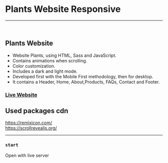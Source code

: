 # Plants Website Responsive

<hr/>
<br>

## Plants Website

- Website Plants, using HTML, Sass and JavaScript.
- Contains animations when scrolling.
- Color customization.
- Includes a dark and light mode.
- Developed first with the Mobile First methodology, then for desktop.
- It contains a Header, Home, About,Products, FAQs, Contact and Footer.

### [Live Website](https://plants-theme-rs.netlify.app/)

## Used packages cdn

https://remixicon.com/ <br>
https://scrollrevealjs.org/ <br>

<hr/>

### `start`

Open with live server
